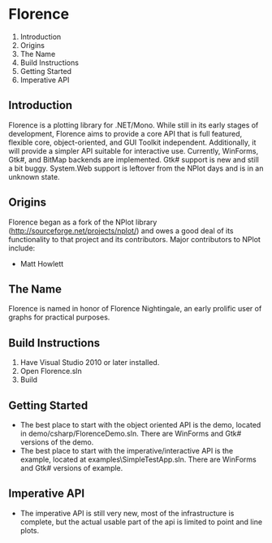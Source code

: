 # Florence
1. Introduction
2. Origins
3. The Name
4. Build Instructions
5. Getting Started
6. Imperative API

## Introduction
Florence is a plotting library for .NET/Mono.  While still in its early stages of development, Florence aims to provide a core API that is full featured, flexible core, object-oriented, and GUI Toolkit independent.  Additionally, it will provide a simpler API suitable for interactive use. Currently, WinForms, Gtk#, and BitMap backends are implemented.  Gtk# support is new and still a bit buggy. System.Web support is leftover from the NPlot days and is in an unknown state.

## Origins
Florence began as a fork of the NPlot library (http://sourceforge.net/projects/nplot/) and owes a good deal of its functionality to that project and its contributors.  Major contributors to NPlot include:
* Matt Howlett

## The Name
Florence is named in honor of Florence Nightingale, an early prolific user of graphs for practical purposes.

## Build Instructions
1. Have Visual Studio 2010 or later installed.
2. Open Florence.sln
3. Build

## Getting Started
* The best place to start with the object oriented API is the demo, located in demo/csharp/FlorenceDemo.sln. There are WinForms and Gtk# versions of the demo.
* The best place to start with the imperative/interactive API is the example, located at examples\SimpleTestApp.sln. There are WinForms and Gtk# versions of example.

## Imperative API
* The imperative API is still very new, most of the infrastructure is complete, but the actual usable part of the api is limited to point and line plots.

